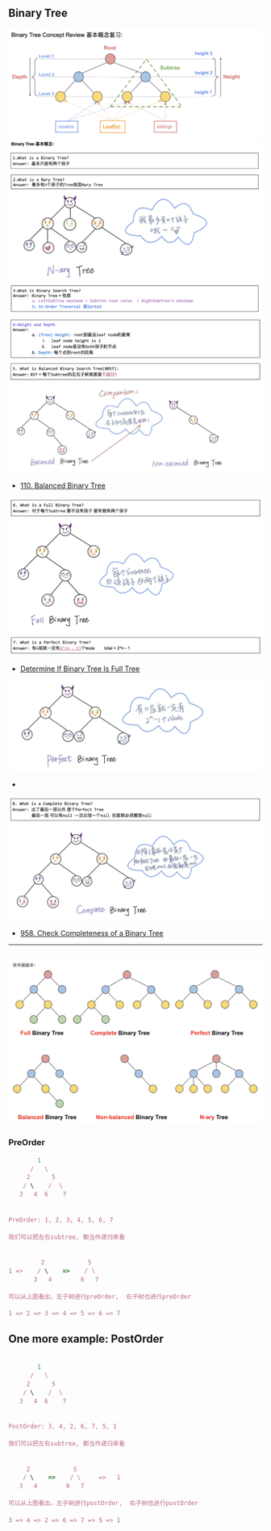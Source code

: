 ## Binary Tree
![](img/2022-12-24-15-30-14.png)
![](img/2022-12-24-15-30-34.png)
![](img/2022-12-24-15-31-22.png)
- [110. Balanced Binary Tree](https://novemberfall.github.io/LeetCode-NoteBook/#/ch5/checkBalanced)

![](img/2022-12-24-15-32-45.png)
- [Determine If Binary Tree Is Full Tree](https://novemberfall.github.io/LeetCode-NoteBook/#/binaryTree/fullbinary)

![](img/2022-12-24-15-33-50.png)
- []()

![](img/2022-12-24-15-34-30.png)
- [958. Check Completeness of a Binary Tree](https://novemberfall.github.io/LeetCode-NoteBook/#/binaryTree/completeness)
---
![](img/2022-12-24-15-36-05.png)
---
### PreOrder


```ruby
        1
      /   \
     2      5
    / \    /  \
   3   4  6    7


PreOrder: 1, 2, 3, 4, 5, 6, 7   

我们可以把左右subtree, 都当作递归来看


         2            5
1 =>    / \    =>    / \
       3   4        6   7
 
可以从上图看出，左子树进行preOrder,  右子树也进行preOrder

1 => 2 => 3 => 4 => 5 => 6 => 7
```

## One more example: PostOrder

```ruby

        1
      /   \
     2      5
    / \    /  \
   3   4  6    7


PostOrder: 3, 4, 2, 6, 7, 5, 1

我们可以把左右subtree, 都当作递归来看


     2            5
    / \    =>    / \     =>   1
   3   4        6   7
 
可以从上图看出，左子树进行postOrder,  右子树也进行postOrder

3 => 4 => 2 => 6 => 7 => 5 => 1
```